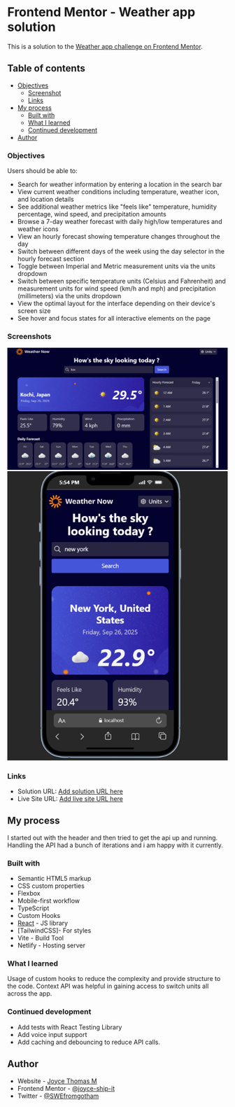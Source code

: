 # Frontend Mentor - Weather app solution

This is a solution to the [Weather app challenge on Frontend Mentor](https://www.frontendmentor.io/challenges/weather-app-K1FhddVm49).

## Table of contents

- [Objectives](#objectives)
  - [Screenshot](#screenshot)
  - [Links](#links)
- [My process](#my-process)
  - [Built with](#built-with)
  - [What I learned](#what-i-learned)
  - [Continued development](#continued-development)
- [Author](#author)

### Objectives

Users should be able to:

- Search for weather information by entering a location in the search bar
- View current weather conditions including temperature, weather icon, and location details
- See additional weather metrics like "feels like" temperature, humidity percentage, wind speed, and precipitation amounts
- Browse a 7-day weather forecast with daily high/low temperatures and weather icons
- View an hourly forecast showing temperature changes throughout the day
- Switch between different days of the week using the day selector in the hourly forecast section
- Toggle between Imperial and Metric measurement units via the units dropdown
- Switch between specific temperature units (Celsius and Fahrenheit) and measurement units for wind speed (km/h and mph) and precipitation (millimeters) via the units dropdown
- View the optimal layout for the interface depending on their device's screen size
- See hover and focus states for all interactive elements on the page

### Screenshots

![screenshot of app in medium sized screen](image.png)
![screenshot of app in mobile screen](image-1.png)

### Links

- Solution URL: [Add solution URL here](https://your-solution-url.com)
- Live Site URL: [Add live site URL here](https://your-live-site-url.com)

## My process

I started out with the header and then tried to get the api up and running.
Handling the API had a bunch of iterations and i am happy with it currently.

### Built with

- Semantic HTML5 markup
- CSS custom properties
- Flexbox
- Mobile-first workflow
- TypeScript
- Custom Hooks
- [React](https://reactjs.org/) - JS library
- [TailwindCSS]- For styles
- Vite - Build Tool
- Netlify - Hosting server

### What I learned

Usage of custom hooks to reduce the complexity and provide structure to the code.
Context API was helpful in gaining access to switch units all across the app.

### Continued development

- Add tests with React Testing Library
- Add voice input support
- Add caching and debouncing to reduce API calls.

## Author

- Website - [Joyce Thomas M]([https://joyce-ship-it-dev-portfolio.netlify.app/])
- Frontend Mentor - [@joyce-ship-it](https://www.frontendmentor.io/profile/joyce-ship-it)
- Twitter - [@SWEfromgotham](https://www.twitter.com/SWEfromgotham)
